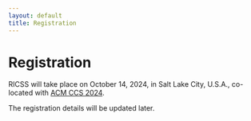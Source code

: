 ```yaml
---
layout: default
title: Registration
---
```



# Registration

RICSS will take place on October 14, 2024, in Salt Lake City, U.S.A., co-located with [ACM CCS 2024](https://www.sigsac.org/ccs/CCS2024/call-for/call-for-papers.html).  

The registration details will be updated later.
<!-- can be found [here](https://eurosp2023.ieee-security.org/registration.html). -->


<!-- **Format**:  -->
<!-- The RICSS workshop is planned to be held **in hybrid**.  -->
<!-- The presenters will be one of the authors of accepted papers. There will also be a keynote speaker and a selection of invited speakers. -->

<!-- At least one author per accepted paper must register before <span style="color:red">**1st June, 2023**</span>. IEEE Euro S&P and co-located workshops are physical events and authors are expected to present their work in person. If you foresee any objective reasons preventing all the authors of your paper from traveling, please contact the [General Chair](mailto:eurosp2023-general-chairs@ieee-security.org). -->
